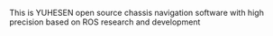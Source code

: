 This is YUHESEN open source chassis navigation software with high precision based on ROS research and development
